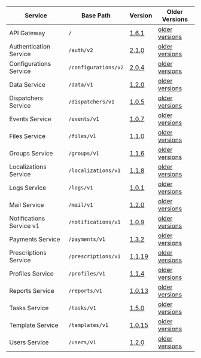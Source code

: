 | Service | Base Path | Version | Older Versions |
| ----| ---- | ---- | ---- |
| API Gateway | `/` | [1.6.1](https://swagger.extrahorizon.com/swagger-ui/index.html?url=https://swagger.extrahorizon.com/api-gateway/1.6.1/openapi.yaml) | [older versions](https://swagger.extrahorizon.com/listing/?service=api-gateway) |
| Authentication Service | `/auth/v2` | [2.1.0](https://swagger.extrahorizon.com/swagger-ui/index.html?url=https://swagger.extrahorizon.com/auth-service/2.1.0/openapi.yaml) | [older versions](https://swagger.extrahorizon.com/listing/?service=auth-service) |
| Configurations Service | `/configurations/v2` | [2.0.4](https://swagger.extrahorizon.com/swagger-ui/index.html?url=https://swagger.extrahorizon.com/configurations-service/2.0.4/openapi.yaml) | [older versions](https://swagger.extrahorizon.com/listing/?service=configurations-service) |
| Data Service | `/data/v1` | [1.2.0](https://swagger.extrahorizon.com/swagger-ui/index.html?url=https://swagger.extrahorizon.com/data-service/1.2.0/openapi.yaml) | [older versions](https://swagger.extrahorizon.com/listing/?service=data-service) |
| Dispatchers Service | `/dispatchers/v1` | [1.0.5](https://swagger.extrahorizon.com/swagger-ui/index.html?url=https://swagger.extrahorizon.com/dispatchers-service/1.0.5/openapi.yaml) | [older versions](https://swagger.extrahorizon.com/listing/?service=dispatchers-service) |
| Events Service | `/events/v1` | [1.0.7](https://swagger.extrahorizon.com/swagger-ui/index.html?url=https://swagger.extrahorizon.com/events-service/1.0.7/openapi.yaml) | [older versions](https://swagger.extrahorizon.com/listing/?service=events-service) |
| Files Service | `/files/v1` | [1.1.0](https://swagger.extrahorizon.com/swagger-ui/index.html?url=https://swagger.extrahorizon.com/files-service/1.1.0/openapi.yaml) | [older versions](https://swagger.extrahorizon.com/listing/?service=files-service) |
| Groups Service | `/groups/v1` | [1.1.6](https://swagger.extrahorizon.com/swagger-ui/index.html?url=https://swagger.extrahorizon.com/groups-service/1.1.6/openapi.yaml) | [older versions](https://swagger.extrahorizon.com/listing/?service=groups-service) |
| Localizations Service | `/localizations/v1` | [1.1.8](https://swagger.extrahorizon.com/swagger-ui/index.html?url=https://swagger.extrahorizon.com/localizations-service/1.1.8/openapi.yaml) | [older versions](https://swagger.extrahorizon.com/listing/?service=localizations-service) |
| Logs Service | `/logs/v1` | [1.0.1](https://swagger.extrahorizon.com/swagger-ui/index.html?url=https://swagger.extrahorizon.com/logs-service/1.0.1/openapi.yaml) | [older versions](https://swagger.extrahorizon.com/listing/?service=logs-service) |
| Mail Service | `/mail/v1` | [1.2.0](https://swagger.extrahorizon.com/swagger-ui/index.html?url=https://swagger.extrahorizon.com/mail-service/1.2.0/openapi.yaml) | [older versions](https://swagger.extrahorizon.com/listing/?service=mail-service) |
| Notifications Service v1 | `/notifications/v1` | [1.0.9](https://swagger.extrahorizon.com/swagger-ui/index.html?url=https://swagger.extrahorizon.com/notifications-service/1.0.9/openapi.yaml) | [older versions](https://swagger.extrahorizon.com/listing/?service=notifications-service) |
| Payments Service | `/payments/v1` | [1.3.2](https://swagger.extrahorizon.com/swagger-ui/index.html?url=https://swagger.extrahorizon.com/payments-service/1.3.2/openapi.yaml) | [older versions](https://swagger.extrahorizon.com/listing/?service=payments-service) |
| Prescriptions Service | `/prescriptions/v1` | [1.1.19](https://swagger.extrahorizon.com/swagger-ui/index.html?url=https://swagger.extrahorizon.com/prescriptions-service/1.1.19/openapi.yaml) | [older versions](https://swagger.extrahorizon.com/listing/?service=prescriptions-service) |
| Profiles Service | `/profiles/v1` | [1.1.4](https://swagger.extrahorizon.com/swagger-ui/index.html?url=https://swagger.extrahorizon.com/profiles-service/1.1.4/openapi.yaml) | [older versions](https://swagger.extrahorizon.com/listing/?service=profiles-service) |
| Reports Service | `/reports/v1` | [1.0.13](https://swagger.extrahorizon.com/swagger-ui/index.html?url=https://swagger.extrahorizon.com/reports-service/1.0.13/openapi.yaml) | [older versions](https://swagger.extrahorizon.com/listing/?service=reports-service) |
| Tasks Service | `/tasks/v1` | [1.5.0](https://swagger.extrahorizon.com/swagger-ui/index.html?url=https://swagger.extrahorizon.com/tasks-service/1.5.0/openapi.yaml) | [older versions](https://swagger.extrahorizon.com/listing/?service=tasks-service) |
| Template Service | `/templates/v1` | [1.0.15](https://swagger.extrahorizon.com/swagger-ui/index.html?url=https://swagger.extrahorizon.com/templates-service/1.0.15/openapi.yaml) | [older versions](https://swagger.extrahorizon.com/listing/?service=templates-service) |
| Users Service | `/users/v1` | [1.2.0](https://swagger.extrahorizon.com/swagger-ui/index.html?url=https://swagger.extrahorizon.com/users-service/1.2.0/openapi.yaml) | [older versions](https://swagger.extrahorizon.com/listing/?service=users-service) |
